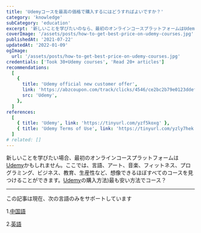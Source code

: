 ```yaml
---
title: 'Udemyコースを最高の価格で購入するにはどうすればよいですか？'
category: 'knowledge'
subCategory: 'education'
excerpt: '新しいことを学びたいのなら、最初のオンラインコースプラットフォームはUdemyかもしれません。 言語、アート、音楽、フィットネス、プログラミング、ビジネス、教育、生産性など、ここで想像できるほぼすべてのコースを見つけることができます。では、Udemyコースを最も安価に購入するにはどうすればよいでしょうか。'
coverImage: '/assets/posts/how-to-get-best-price-on-udemy-courses.jpg'
publishedAt: '2021-07-22'
updatedAt: '2022-01-09'
ogImage:
  url: '/assets/posts/how-to-get-best-price-on-udemy-courses.jpg'
credentials: ['Took 30+Udemy courses', 'Read 20+ articles']
recommendations:
  [
    {
      title: 'Udemy official new customer offer',
      link: 'https://abzcoupon.com/track/clicks/4546/ce2bc2b79e0123ddefcda67f8835ce13286c4ec17cebf0ab416db6006302?subid_1=&subid_2=&subid_3=&subid_4=&subid_5=&t=https%3A%2F%2Fwww.udemy.com%2F',
      src: 'Udemy',
    },
  ]
references:
  [
    { title: 'Udemy', link: 'https://tinyurl.com/yzf5koxg' },
    { title: 'Udemy Terms of Use', link: 'https://tinyurl.com/yzly7hek' },
  ]
# related: []
---
```


新しいことを学びたい場合、最初のオンラインコースプラットフォームは[Udemy](https://tinyurl.com/yhdgtddt)かもしれません。ここでは、言語、アート、音楽、フィットネス、プログラミング、ビジネス、教育、生産性など、想像できるほぼすべてのコースを見つけることができます。[Udemy](https://tinyurl.com/yhdgtddt)の購入方法)最も安い方法でコース？

---

この記事は現在、次の言語のみをサポートしています

1.[中国語](/posts/how-to-get-best-price-on-udemy-courses)

2.[英語](/posts/how-to-get-best-price-on-udemy-courses/en-US)

